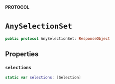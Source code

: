 **PROTOCOL**

# `AnySelectionSet`

```swift
public protocol AnySelectionSet: ResponseObject
```

## Properties
### `selections`

```swift
static var selections: [Selection]
```
